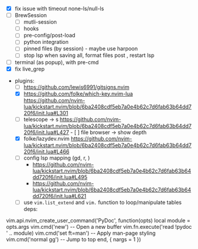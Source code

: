 - [x] fix issue with timeout none-ls/null-ls
- [ ] BrewSession
  - [ ] mutli-session
  - [ ] hooks
  - [ ] pre-config/post-load
  - [ ] python integration
  - [ ] pinned files (by session) - maybe use harpoon
  - [ ] stop lsp when saving all, format files post , restart lsp
- [ ] terminal (as popup), with pre-cmd
- [x] fix live_grep
- plugins:
  - [ ] https://github.com/lewis6991/gitsigns.nvim
  - [x] https://github.com/folke/which-key.nvim-lua
        https://github.com/nvim-lua/kickstart.nvim/blob/6ba2408cdf5eb7a0e4b62c7d6fab63b64dd720f6/init.lua#L301
  - [ ] telescope -> <leader>s
        https://github.com/nvim-lua/kickstart.nvim/blob/6ba2408cdf5eb7a0e4b62c7d6fab63b64dd720f6/init.lua#L427 - [ ] file browser -> show depth
  - [x] folke/lazydev.nvim
        https://github.com/nvim-lua/kickstart.nvim/blob/6ba2408cdf5eb7a0e4b62c7d6fab63b64dd720f6/init.lua#L466
  - [ ] config lsp mapping (gd, r, )
    - https://github.com/nvim-lua/kickstart.nvim/blob/6ba2408cdf5eb7a0e4b62c7d6fab63b64dd720f6/init.lua#L495
    - https://github.com/nvim-lua/kickstart.nvim/blob/6ba2408cdf5eb7a0e4b62c7d6fab63b64dd720f6/init.lua#L621
  - [ ] use `vim.list_extend` and `vim.` function to loop/manipulate tables
        deps:

vim.api.nvim_create_user_command('PyDoc', function(opts)
local module = opts.args
vim.cmd('new') -- Open a new buffer
vim.fn.execute('read !pydoc ' .. module)
vim.cmd('set ft=man') -- Apply man-page styling
vim.cmd('normal gg') -- Jump to top
end, { nargs = 1 })
